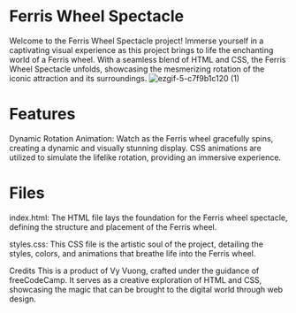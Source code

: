 # Ferris Wheel Spectacle
Welcome to the Ferris Wheel Spectacle project! Immerse yourself in a captivating visual experience as this project brings to life the enchanting world of a Ferris wheel. With a seamless blend of HTML and CSS, the Ferris Wheel Spectacle unfolds, showcasing the mesmerizing rotation of the iconic attraction and its surroundings.
![ezgif-5-c7f9b1c120 (1)](https://github.com/vlqv9210/Ferris-Wheel/assets/114469811/ede5f9b9-85b4-4afe-a51b-754126616fd6)


# Features
Dynamic Rotation Animation: Watch as the Ferris wheel gracefully spins, creating a dynamic and visually stunning display. CSS animations are utilized to simulate the lifelike rotation, providing an immersive experience.

# Files
index.html: The HTML file lays the foundation for the Ferris wheel spectacle, defining the structure and placement of the Ferris wheel.

styles.css: This CSS file is the artistic soul of the project, detailing the styles, colors, and animations that breathe life into the Ferris wheel.

Credits
This is a product of Vy Vuong, crafted under the guidance of freeCodeCamp. It serves as a creative exploration of HTML and CSS, showcasing the magic that can be brought to the digital world through web design.
